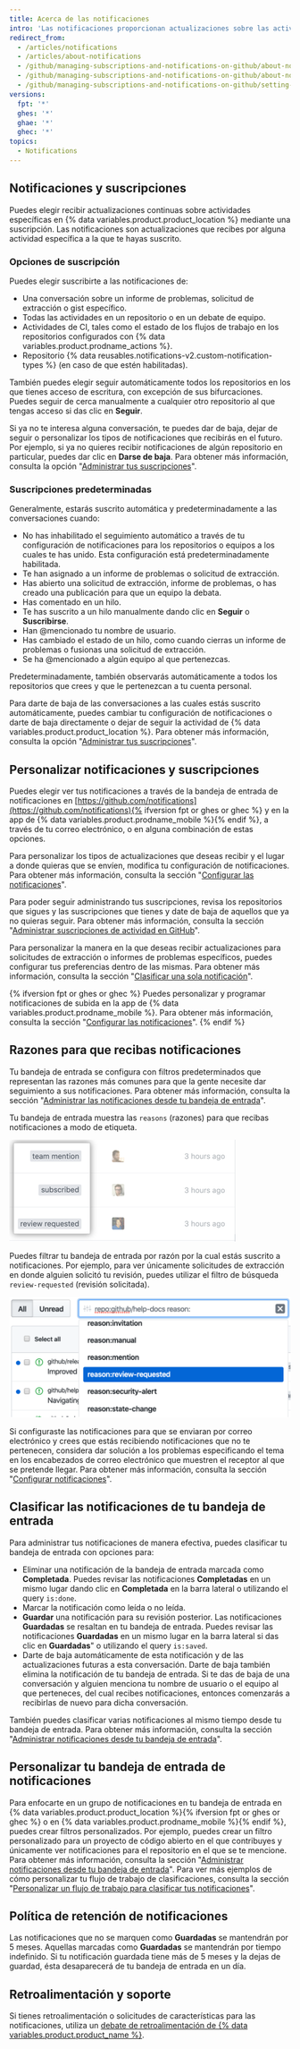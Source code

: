 ```yaml
---
title: Acerca de las notificaciones
intro: 'Las notificaciones proporcionan actualizaciones sobre las actividades de {% data variables.product.product_location %} a las que te hayas suscrito. Puedes utilizar la bandeja de notificaciones para personalizar, clasificar y administrar tus actualizaciones.'
redirect_from:
  - /articles/notifications
  - /articles/about-notifications
  - /github/managing-subscriptions-and-notifications-on-github/about-notifications-beta
  - /github/managing-subscriptions-and-notifications-on-github/about-notifications
  - /github/managing-subscriptions-and-notifications-on-github/setting-up-notifications/about-notifications
versions:
  fpt: '*'
  ghes: '*'
  ghae: '*'
  ghec: '*'
topics:
  - Notifications
---
```


## Notificaciones y suscripciones

Puedes elegir recibir actualizaciones continuas sobre actividades específicas en {% data variables.product.product_location %} mediante una suscripción. Las notificaciones son actualizaciones que recibes por alguna actividad específica a la que te hayas suscrito.

### Opciones de suscripción

Puedes elegir suscribirte a las notificaciones de:
- Una conversación sobre un informe de problemas, solicitud de extracción o gist específico.
- Todas las actividades en un repositorio o en un debate de equipo.
- Actividades de CI, tales como el estado de los flujos de trabajo en los repositorios configurados con {% data variables.product.prodname_actions %}.
- Repositorio {% data reusables.notifications-v2.custom-notification-types %} (en caso de que estén habilitadas).

También puedes elegir seguir automáticamente todos los repositorios en los que tienes acceso de escritura, con excepción de sus bifurcaciones. Puedes seguir de cerca manualmente a cualquier otro repositorio al que tengas acceso si das clic en **Seguir**.

Si ya no te interesa alguna conversación, te puedes dar de baja, dejar de seguir o personalizar los tipos de notificaciones que recibirás en el futuro. Por ejemplo, si ya no quieres recibir notificaciones de algún repositorio en particular, puedes dar clic en **Darse de baja**. Para obtener más información, consulta la opción "[Administrar tus suscripciones](/github/managing-subscriptions-and-notifications-on-github/managing-your-subscriptions)".

### Suscripciones predeterminadas

Generalmente, estarás suscrito automática y predeterminadamente a las conversaciones cuando:
- No has inhabilitado el seguimiento automático a través de tu configuración de notificaciones para los repositorios o equipos a los cuales te has unido. Esta configuración está predeterminadamente habilitada.
- Te han asignado a un informe de problemas o solicitud de extracción.
- Has abierto una solicitud de extracción, informe de problemas, o has creado una publicación para que un equipo la debata.
- Has comentado en un hilo.
- Te has suscrito a un hilo manualmente dando clic en **Seguir** o **Suscribirse**.
- Han @mencionado tu nombre de usuario.
- Has cambiado el estado de un hilo, como cuando cierras un informe de problemas o fusionas una solicitud de extracción.
- Se ha @mencionado a algún equipo al que pertenezcas.

Predeterminadamente, también observarás automáticamente a todos los repositorios que crees y que le pertenezcan a tu cuenta personal.

Para darte de baja de las conversaciones a las cuales estás suscrito automáticamente, puedes cambiar tu configuración de notificaciones o darte de baja directamente o dejar de seguir la actividad de {% data variables.product.product_location %}. Para obtener más información, consulta la opción "[Administrar tus suscripciones](/github/managing-subscriptions-and-notifications-on-github/managing-your-subscriptions)".

## Personalizar notificaciones y suscripciones

Puedes elegir ver tus notificaciones a través de la bandeja de entrada de notificaciones en [https://github.com/notifications](https://github.com/notifications){% ifversion fpt or ghes or ghec %} y en la app de {% data variables.product.prodname_mobile %}{% endif %}, a través de tu correo electrónico, o en alguna combinación de estas opciones.

Para personalizar los tipos de actualizaciones que deseas recibir y el lugar a donde quieras que se envíen, modifica tu configuración de notificaciones. Para obtener más información, consulta la sección "[Configurar las notificaciones](/github/managing-subscriptions-and-notifications-on-github/configuring-notifications)".

Para poder seguir administrando tus suscripciones, revisa los repositorios que sigues y las suscripciones que tienes y date de baja de aquellos que ya no quieras seguir. Para obtener más información, consulta la sección "[Administrar suscripciones de actividad en GitHub](/github/managing-subscriptions-and-notifications-on-github/managing-subscriptions-for-activity-on-github)".

Para personalizar la manera en la que deseas recibir actualizaciones para solicitudes de extracción o informes de problemas específicos, puedes configurar tus preferencias dentro de las mismas. Para obtener más información, consulta la sección "[Clasificar una sola notificación](/github/managing-subscriptions-and-notifications-on-github/triaging-a-single-notification#customizing-when-to-receive-future-updates-for-an-issue-or-pull-request)".

{% ifversion fpt or ghes or ghec %}
Puedes personalizar y programar notificaciones de subida en la app de {% data variables.product.prodname_mobile %}. Para obtener más información, consulta la sección "[Configurar las notificaciones](/github/managing-subscriptions-and-notifications-on-github/configuring-notifications#managing-your-notification-settings-with-github-mobile)".
{% endif %}

## Razones para que recibas notificaciones

Tu bandeja de entrada se configura con filtros predeterminados que representan las razones más comunes para que la gente necesite dar seguimiento a sus notificaciones. Para obtener más información, consulta la sección "[Administrar las notificaciones desde tu bandeja de entrada](/github/managing-subscriptions-and-notifications-on-github/managing-notifications-from-your-inbox#default-notification-filters)".

Tu bandeja de entrada muestra las `reasons` (razones) para que recibas notificaciones a modo de etiqueta.

![Etiquetas de razones en la bandeja de entrada](/assets/images/help/notifications-v2/reasons-as-labels-in-inbox.png)

Puedes filtrar tu bandeja de entrada por razón por la cual estás suscrito a notificaciones. Por ejemplo, para ver únicamente solicitudes de extracción en donde alguien solicitó tu revisión, puedes utilizar el filtro de búsqueda `review-requested` (revisión solicitada).

![Filtrar notificaciones por revisión de la razón solicitada](/assets/images/help/notifications-v2/review-requested-reason.png)

Si configuraste las notificaciones para que se enviaran por correo electrónico y crees que estás recibiendo notificaciones que no te pertenecen, considera dar solución a los problemas especificando el tema en los encabezados de correo electrónico que muestren el receptor al que se pretende llegar. Para obtener más información, consulta la sección "[Configurar notificaciones](/github/managing-subscriptions-and-notifications-on-github/configuring-notifications#filtering-email-notifications)".

## Clasificar las notificaciones de tu bandeja de entrada

Para administrar tus notificaciones de manera efectiva, puedes clasificar tu bandeja de entrada con opciones para:
- Eliminar una notificación de la bandeja de entrada marcada como **Completada**. Puedes revisar las notificaciones **Completadas** en un mismo lugar dando clic en **Completada** en la barra lateral o utilizando el query `is:done`.
- Marcar la notificación como leída o no leída.
- **Guardar** una notificación para su revisión posterior. Las notificaciones **Guardadas** se resaltan en tu bandeja de entrada. Puedes revisar las notificaciones **Guardadas** en un mismo lugar en la barra lateral si das clic en **Guardadas**" o utilizando el query `is:saved`.
- Darte de baja automáticamente de esta notificación y de las actualizaciones futuras a esta conversación. Darte de baja también elimina la notificación de tu bandeja de entrada. Si te das de baja de una conversación y alguien menciona tu nombre de usuario o el equipo al que perteneces, del cual recibes notificaciones, entonces comenzarás a recibirlas de nuevo para dicha conversación.

También puedes clasificar varias notificaciones al mismo tiempo desde tu bandeja de entrada. Para obtener más información, consulta la sección "[Administrar notificaciones desde tu bandeja de entrada](/github/managing-subscriptions-and-notifications-on-github/managing-notifications-from-your-inbox#triaging-multiple-notifications-at-the-same-time)".

## Personalizar tu bandeja de entrada de notificaciones

Para enfocarte en un grupo de notificaciones en tu bandeja de entrada en {% data variables.product.product_location %}{% ifversion fpt or ghes or ghec %} o en {% data variables.product.prodname_mobile %}{% endif %}, puedes crear filtros personalizados. Por ejemplo, puedes crear un filtro personalizado para un proyecto de código abierto en el que contribuyes y únicamente ver notificaciones para el repositorio en el que se te mencione. Para obtener más información, consulta la sección "[Administrar notificaciones desde tu bandeja de entrada](/github/managing-subscriptions-and-notifications-on-github/managing-notifications-from-your-inbox)". Para ver más ejemplos de cómo personalizar tu flujo de trabajo de clasificaciones, consulta la sección "[Personalizar un flujo de trabajo para clasificar tus notificaciones](/github/managing-subscriptions-and-notifications-on-github/customizing-a-workflow-for-triaging-your-notifications)".

## Política de retención de notificaciones

Las notificaciones que no se marquen como **Guardadas** se mantendrán por 5 meses. Aquellas marcadas como **Guardadas** se mantendrán por tiempo indefinido. Si tu notificación guardada tiene más de 5 meses y la dejas de guardad, ésta desaparecerá de tu bandeja de entrada en un día.

## Retroalimentación y soporte

Si tienes retroalimentación o solicitudes de características para las notificaciones, utiliza un [debate de retroalimentación de {% data variables.product.product_name %}](https://github.com/github/feedback/discussions/categories/general-feedback).
